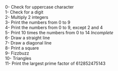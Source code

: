 0- Check for uppercase character</br>
1- Check for a digit</br>
2- Multiply 2 integers</br>
3- Print the numbers from 0 to 9</br>
4- Print the numbers from 0 to 9, except 2 and 4</br>
5- Print 10 times the numbers from 0 to 14 *Incomplete*</br>
6- Draw a straight line</br>
7- Draw a diagonal line</br>
8- Print a square</br>
9- Fizzbuzz</br>
10- Triangles</br>
11- Print the largest prime factor of 612852475143

